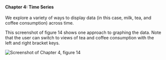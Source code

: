 #### Chapter 4: Time Series

We explore a variety of ways to display data (in this case, milk, tea, and coffee consumption) across time.

This screenshot of figure 14 shows one approach to graphing the data. Note that the user can switch to views of tea and coffee consumption with the left and right bracket keys.

![Screenshot of Chapter 4, figure 14](https://github.com/daveliepmann/vdquil/blob/master/src/vdquil/chapter4/ch4fig14.png?raw=true "Chapter 4 figure 14 screenshot")
